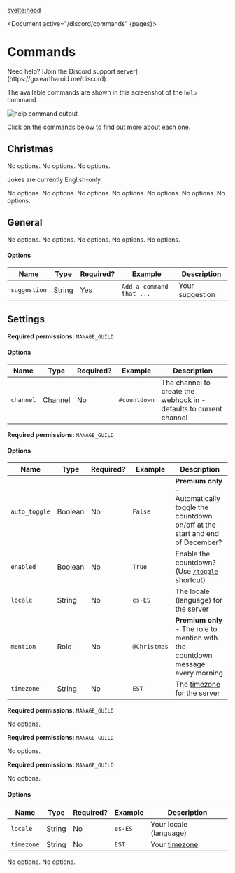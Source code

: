 <script>
	import Document from '../../components/Document.svelte';
	import Question from '../../components/Admonitions/Question.svelte';
	import Accordion from '../../components/Accordion/Accordion.svelte';
	import AccordionItem from '../../components/Accordion/AccordionItem.svelte';
	import { getContext } from 'svelte';

	let pages = getContext('pages');
</script>

<svelte:head>

<title>Commands • Christmas Countdown</title>
<meta name="title" content="Commands • Christmas Countdown" />
<meta name="og:title" content="Commands • Christmas Countdown" />
<meta name="twitter:title" content="Commands • Christmas Countdown" />
<meta name="description" content="View the Christmas Countdown Discord bot's commands." />
<meta name="og:description" content="View the Christmas Countdown Discord bot's commands." />
<meta name="twitter:description" content="View the Christmas Countdown Discord bot's commands." />
</svelte:head>

<Document active="/discord/commands" {pages}>

# Commands

<Question title="Help">
Need help? [Join the Discord support server](https://go.eartharoid.me/discord).
</Question>

The available commands are shown in this screenshot of the `help` command.

![`help` command output](https://static.eartharoid.me/sharex/21/10/bot-help-cmd.png)

Click on the commands below to find out more about each one.

<Accordion prefix="cmd:">

## Christmas

<AccordionItem name="/days" description="Get the number of days left until Christmas in your timezone">
No options.
</AccordionItem>

<AccordionItem name="/hours" description="Get the number of hours left until Christmas in your timezone">
No options.
</AccordionItem>

<AccordionItem name="/joke" description="Get a random one of over 100 Christmas jokes">
No options.

Jokes are currently English-only.
</AccordionItem>

<AccordionItem name="/minutes" description="Get the number of minutes left until Christmas in your timezone">
No options.
</AccordionItem>

<AccordionItem name="/months" description="Get the number of months left until Christmas in your timezone">
No options.
</AccordionItem>

<AccordionItem name="/radio" description="Get the link to add the Christmas Radio bot to your server">
No options.
</AccordionItem>

<AccordionItem name="/seconds" description="Get the number of seconds left until Christmas in your timezone">
No options.
</AccordionItem>

<AccordionItem name="/total" description="Get the total time left until Christmas in your timezone">
No options.
</AccordionItem>

<AccordionItem name="/weekday" description="Get the day of the week that Christmas Day is on">
No options.
</AccordionItem>

<AccordionItem name="/weeks" description="Get the number of weeks left until Christmas in your timezone">
No options.
</AccordionItem>

## General

<AccordionItem name="/donate" description="Donate to unlock additional features">
No options.
</AccordionItem>

<AccordionItem name="/help" description="List the available commands">
No options.
</AccordionItem>

<AccordionItem name="/info" description="Get information and statistics about the bot (link the stats dashboard)">
No options.
</AccordionItem>

<AccordionItem name="/invite" description="Add the bot to your own Discord server">
No options.
</AccordionItem>

<AccordionItem name="/ping" description="Get connection information">
No options.
</AccordionItem>

<AccordionItem name="/suggest" description="Submit a suggestion">

#### Options

|Name|Type|Required?|Example|Description|
|-|-|-|-|-|
|`suggestion`|String|Yes|`Add a command that ...`|Your suggestion|

</AccordionItem>

## Settings

<AccordionItem name="/countdown" description="Create the countdown webhook">

**Required permissions:** `MANAGE_GUILD`

#### Options

|Name|Type|Required?|Example|Description|
|-|-|-|-|-|
|`channel`|Channel|No|`#countdown`|The channel to create the webhook in - defaults to current channel|

</AccordionItem>

<AccordionItem name="/server set" description="Update your server's settings (timezone, locale etc)">

**Required permissions:** `MANAGE_GUILD`

#### Options

|Name|Type|Required?|Example|Description|
|-|-|-|-|-|
|`auto_toggle`|Boolean|No|`False`|**Premium only** - Automatically toggle the countdown on/off at the start and end of December?|
|`enabled`|Boolean|No|`True`|Enable the countdown? (Use [`/toggle`](#toggle) shortcut)|
|`locale`|String|No|`es-ES`|The locale (language) for the server|
|`mention`|Role|No|`@Christmas`|**Premium only** - The role to mention with the countdown message every morning|
|`timezone`|String|No|`EST`|The [timezone](./timezones) for the server|

</AccordionItem>

<AccordionItem name="/server reset" description="Reset your server's settings (timezone, locale etc)">

**Required permissions:** `MANAGE_GUILD`

No options.
</AccordionItem>

<AccordionItem name="/server view" description="View your server's settings (timezone, locale etc)">

**Required permissions:** `MANAGE_GUILD`

No options.
</AccordionItem>

<AccordionItem name="/toggle" description="Toggle the countdown on/off (same as `enabled` server setting)">

**Required permissions:** `MANAGE_GUILD`

No options.
</AccordionItem>

<AccordionItem name="/user set" description="View your personal settings (timezone, locale etc)">

#### Options

|Name|Type|Required?|Example|Description|
|-|-|-|-|-|
|`locale`|String|No|`es-ES`|Your locale (language)|
|`timezone`|String|No|`EST`|Your [timezone](./timezones)|

</AccordionItem>

<AccordionItem name="/user reset" description="Reset your personal settings (timezone, locale etc)">
No options.
</AccordionItem>

<AccordionItem name="/user view" description="View your personal settings (timezone, locale etc)">
No options.
</AccordionItem>

</Accordion>

</Document>
